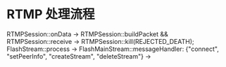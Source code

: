 # RTMP 处理流程

RTMPSession::onData ->
RTMPSession::buildPacket && RTMPSession::receive -> RTMPSession::kill(REJECTED_DEATH);
FlashStream::process -> 
FlashMainStream::messageHandler: {"connect", "setPeerInfo", "createStream", "deleteStream"} ->
